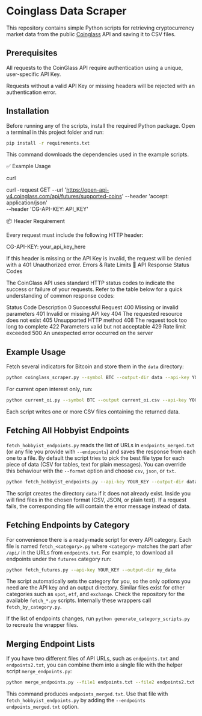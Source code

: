 # Coinglass Data Scraper

This repository contains simple Python scripts for retrieving cryptocurrency market data from the public [Coinglass](https://coinglass.com/) API and saving it to CSV files.

## Prerequisites

All requests to the CoinGlass API require authentication using a unique, user-specific API Key.

Requests without a valid API Key or missing headers will be rejected with an authentication error.

## Installation

Before running any of the scripts, install the required Python package. Open a terminal in this project folder and run:

```bash
pip install -r requirements.txt
```

This command downloads the dependencies used in the example scripts.

✅ Example Usage

curl

curl -request GET
--url  '<https://open-api-v4.coinglass.com/api/futures/supported-coins>'
--header 'accept: application/json'\
--header 'CG-API-KEY: API\_KEY'

📦 Header Requirement

Every request must include the following HTTP header:

CG-API-KEY: your_api_key_here

If this header is missing or the API Key is invalid, the request will be denied with a 401 Unauthorized error.
Errors & Rate Limits
📡 API Response Status Codes

The CoinGlass API uses standard HTTP status codes to indicate the success or failure of your requests. Refer to the table below for a quick understanding of common response codes:

Status Code Description
0 Successful Request
400 Missing or invalid parameters
401 Invalid or missing API key
404 The requested resource does not exist
405 Unsupported HTTP method
408 The request took too long to complete
422 Parameters valid but not acceptable
429 Rate limit exceeded
500 An unexpected error occurred on the server

## Example Usage

Fetch several indicators for Bitcoin and store them in the `data` directory:

```bash
python coinglass_scraper.py --symbol BTC --output-dir data --api-key YOUR_KEY
```

For current open interest only, run:

```bash
python current_oi.py --symbol BTC --output current_oi.csv --api-key YOUR_KEY
```

Each script writes one or more CSV files containing the returned data.

## Fetching All Hobbyist Endpoints

`fetch_hobbyist_endpoints.py` reads the list of URLs in `endpoints_merged.txt` (or
any file you provide with `--endpoints`) and saves the response from each one to
a file. By default the script tries to pick the best file type for each piece of
data (CSV for tables, text for plain messages). You can override this behaviour
with the `--format` option and choose `csv`, `json`, or `txt`.

```bash
python fetch_hobbyist_endpoints.py --api-key YOUR_KEY --output-dir data
```

The script creates the directory `data` if it does not already exist. Inside you
will find files in the chosen format (CSV, JSON, or plain text). If a request
fails, the corresponding file will contain the error message instead of data.

## Fetching Endpoints by Category

For convenience there is a ready-made script for every API category. Each file
is named `fetch_<category>.py` where `<category>` matches the part after
`/api/` in the URLs from `endpoints.txt`. For example, to download all endpoints
under the `futures` category run:

```bash
python fetch_futures.py --api-key YOUR_KEY --output-dir my_data
```

The script automatically sets the category for you, so the only options you need
are the API key and an output directory. Similar files exist for other
categories such as `spot`, `etf`, and `exchange`. Check the repository for the
available `fetch_*.py` scripts. Internally these wrappers call
`fetch_by_category.py`.

If the list of endpoints changes, run `python generate_category_scripts.py` to
recreate the wrapper files.

## Merging Endpoint Lists

If you have two different files of API URLs, such as `endpoints.txt` and
`endpoints2.txt`, you can combine them into a single file with the helper script
`merge_endpoints.py`:

```bash
python merge_endpoints.py --file1 endpoints.txt --file2 endpoints2.txt --output endpoints_merged.txt
```

This command produces `endpoints_merged.txt`. Use that file with
`fetch_hobbyist_endpoints.py` by adding the `--endpoints endpoints_merged.txt`
option.
